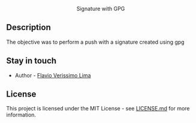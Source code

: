 <p align="center">Signature with GPG<p align="center">

## Description

The objective was to perform a push with a signature created using gpg

## Stay in touch

- Author - [Flavio Verissimo Lima](https://www.flavioverissimo.dev)

## License

This project is licensed under the MIT License - see [LICENSE.md](LICENSE.md) for more information.

